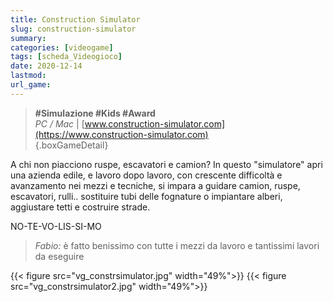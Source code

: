 ```yaml
---
title: Construction Simulator
slug: construction-simulator
summary: 
categories: [videogame]
tags: [scheda_Videogioco]
date: 2020-12-14
lastmod: 
url_game: 
---
```

> **#Simulazione #Kids #Award**  
> *PC / Mac*  | [www.construction-simulator.com](https://www.construction-simulator.com)   
{.boxGameDetail}

A chi non piacciono ruspe, escavatori e camion?
In questo "simulatore" apri una azienda edile, e lavoro dopo lavoro, con crescente difficoltà e avanzamento nei mezzi e tecniche, si impara a guidare camion, ruspe, escavatori, rulli.. sostituire tubi delle fognature o impiantare alberi, aggiustare tetti e costruire strade.

NO-TE-VO-LIS-SI-MO

> *Fabio:*
> è fatto benissimo con tutte i mezzi da lavoro e tantissimi lavori da eseguire

{{< figure src="vg_constrsimulator.jpg" width="49%">}}
{{< figure src="vg_constrsimulator2.jpg" width="49%">}}
